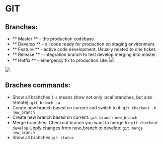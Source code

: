 <!-- github markdown syntax: https://help.github.com/articles/basic-writing-and-formatting-syntax/ -->

# GIT
## Branches:
- ** Master ** - the production codebase.
- ** Develop ** - all code ready for production on staging environment.
- ** Feature ** - active code development. Usually related to one ticket.
- ** Release ** - integration branch to test develop merging into master.
- ** Hotfix ** - emergency fix to production site.
![](https://datasift.github.io/gitflow/GitFlowHotfixBranch.png)

![](http://www.geekgumbo.com/wp-content/uploads/2011/08/nvie-git-workflow-commands.png)

## Braches commands:
- Show all brahches (`-a` means show not only local branches, but also remote): `git branch -a`
- Create new branch based on current and switch to it: `git checkout -b new_branch`
- Create new branch based on current: `git branch new_branch`
- Merge branches:
Checkout branch you want to merge to: `git checkout develop`
Upply changes from new_branch to develop: `git merge new_branch`
- Show all brahches `git status`